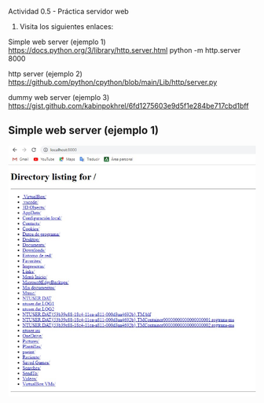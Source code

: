Actividad 0.5 - Práctica servidor web
1.	Visita los siguientes enlaces:

Simple web server (ejemplo 1)
https://docs.python.org/3/library/http.server.html
python -m http.server 8000
     
http server (ejemplo 2)
https://github.com/python/cpython/blob/main/Lib/http/server.py

dummy web server (ejemplo 3)
https://gist.github.com/kabinpokhrel/6fd1275603e9d5f1e284be717cbd1bff



## Simple web server (ejemplo 1)
![](https://github.com/brianllj03/SRI/blob/main/TEMA0/server01.jpg)
